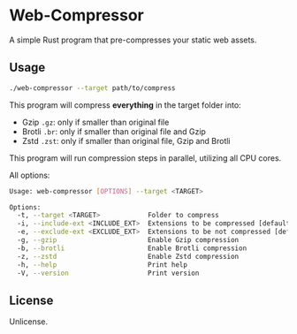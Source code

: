 # Web-Compressor

A simple Rust program that pre-compresses your static web assets.

## Usage

```bash
./web-compressor --target path/to/compress
```

This program will compress **everything** in the target folder into:

- Gzip `.gz`: only if smaller than original file
- Brotli `.br`: only if smaller than original file and Gzip
- Zstd `.zst`: only if smaller than original file, Gzip and Brotli

This program will run compression steps in parallel, utilizing all CPU cores.

All options:

```bash
Usage: web-compressor [OPTIONS] --target <TARGET>

Options:
  -t, --target <TARGET>            Folder to compress
  -i, --include-ext <INCLUDE_EXT>  Extensions to be compressed [default: html,css,js,atom,stl,xml,svg,json,txt]
  -e, --exclude-ext <EXCLUDE_EXT>  Extensions to be not compressed [default: ]
  -g, --gzip                       Enable Gzip compression
  -b, --brotli                     Enable Brotli compression
  -z, --zstd                       Enable Zstd compression
  -h, --help                       Print help
  -V, --version                    Print version
```

## License

Unlicense.
